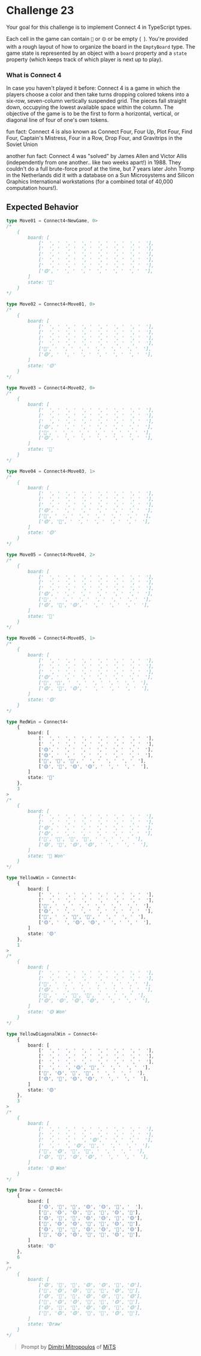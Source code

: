 # Challenge 23

Your goal for this challenge is to implement Connect 4 in TypeScript types.

Each cell in the game can contain `🔴` or `🟡` or be empty (` `). You're provided with a rough layout of how to organize the board in the `EmptyBoard` type. The game state is represented by an object with a `board` property and a `state` property (which keeps track of which player is next up to play).

### What is Connect 4

In case you haven't played it before: Connect 4 is a game in which the players choose a color and then take turns dropping colored tokens into a six-row, seven-column vertically suspended grid. The pieces fall straight down, occupying the lowest available space within the column. The objective of the game is to be the first to form a horizontal, vertical, or diagonal line of four of one's own tokens.

fun fact: Connect 4 is also known as Connect Four, Four Up, Plot Four, Find Four, Captain's Mistress, Four in a Row, Drop Four, and Gravitrips in the Soviet Union

another fun fact: Connect 4 was "solved" by James Allen and Victor Allis (independently from one another.. like two weeks apart!) in 1988. They couldn't do a full brute-force proof at the time, but 7 years later John Tromp in the Netherlands did it with a database on a Sun Microsystems and Silicon Graphics International workstations (for a combined total of 40,000 computation hours!).

## Expected Behavior

```ts
type Move01 = Connect4<NewGame, 0>
/*
    {
        board: [
            ['  ', '  ', '  ', '  ', '  ', '  ', '  '],
            ['  ', '  ', '  ', '  ', '  ', '  ', '  '],
            ['  ', '  ', '  ', '  ', '  ', '  ', '  '],
            ['  ', '  ', '  ', '  ', '  ', '  ', '  '],
            ['  ', '  ', '  ', '  ', '  ', '  ', '  '],
            ['🟡', '  ', '  ', '  ', '  ', '  ', '  '],
        ]
        state: '🔴'
    }
*/

type Move02 = Connect4<Move01, 0>
/*
    {
        board: [
            ['  ', '  ', '  ', '  ', '  ', '  ', '  '],
            ['  ', '  ', '  ', '  ', '  ', '  ', '  '],
            ['  ', '  ', '  ', '  ', '  ', '  ', '  '],
            ['  ', '  ', '  ', '  ', '  ', '  ', '  '],
            ['🔴', '  ', '  ', '  ', '  ', '  ', '  '],
            ['🟡', '  ', '  ', '  ', '  ', '  ', '  '],
        ]
        state: '🟡'
    }
*/

type Move03 = Connect4<Move02, 0>
/*
    {
        board: [
            ['  ', '  ', '  ', '  ', '  ', '  ', '  '],
            ['  ', '  ', '  ', '  ', '  ', '  ', '  '],
            ['  ', '  ', '  ', '  ', '  ', '  ', '  '],
            ['🟡', '  ', '  ', '  ', '  ', '  ', '  '],
            ['🔴', '  ', '  ', '  ', '  ', '  ', '  '],
            ['🟡', '  ', '  ', '  ', '  ', '  ', '  '],
        ]
        state: '🔴'
    }
*/

type Move04 = Connect4<Move03, 1>
/*
    {
        board: [
            ['  ', '  ', '  ', '  ', '  ', '  ', '  '],
            ['  ', '  ', '  ', '  ', '  ', '  ', '  '],
            ['  ', '  ', '  ', '  ', '  ', '  ', '  '],
            ['🟡', '  ', '  ', '  ', '  ', '  ', '  '],
            ['🔴', '  ', '  ', '  ', '  ', '  ', '  '],
            ['🟡', '🔴', '  ', '  ', '  ', '  ', '  '],
        ]
        state: '🟡'
    }
*/

type Move05 = Connect4<Move04, 2>
/*
    {
        board: [
            ['  ', '  ', '  ', '  ', '  ', '  ', '  '],
            ['  ', '  ', '  ', '  ', '  ', '  ', '  '],
            ['  ', '  ', '  ', '  ', '  ', '  ', '  '],
            ['🟡', '  ', '  ', '  ', '  ', '  ', '  '],
            ['🔴', '  ', '  ', '  ', '  ', '  ', '  '],
            ['🟡', '🔴', '🟡', '  ', '  ', '  ', '  '],
        ]
        state: '🔴'
    }
*/

type Move06 = Connect4<Move05, 1>
/*
    {
        board: [
            ['  ', '  ', '  ', '  ', '  ', '  ', '  '],
            ['  ', '  ', '  ', '  ', '  ', '  ', '  '],
            ['  ', '  ', '  ', '  ', '  ', '  ', '  '],
            ['🟡', '  ', '  ', '  ', '  ', '  ', '  '],
            ['🔴', '🔴', '  ', '  ', '  ', '  ', '  '],
            ['🟡', '🔴', '🟡', '  ', '  ', '  ', '  '],
        ]
        state: '🟡'
    }
*/

type RedWin = Connect4<
	{
		board: [
			['  ', '  ', '  ', '  ', '  ', '  ', '  '],
			['  ', '  ', '  ', '  ', '  ', '  ', '  '],
			['🟡', '  ', '  ', '  ', '  ', '  ', '  '],
			['🟡', '  ', '  ', '  ', '  ', '  ', '  '],
			['🔴', '🔴', '🔴', '  ', '  ', '  ', '  '],
			['🟡', '🔴', '🟡', '🟡', '  ', '  ', '  '],
		]
		state: '🔴'
	},
	3
>
/*
    {
        board: [
            ['  ', '  ', '  ', '  ', '  ', '  ', '  '],
            ['  ', '  ', '  ', '  ', '  ', '  ', '  '],
            ['🟡', '  ', '  ', '  ', '  ', '  ', '  '],
            ['🟡', '  ', '  ', '  ', '  ', '  ', '  '],
            ['🔴', '🔴', '🔴', '🔴', '  ', '  ', '  '],
            ['🟡', '🔴', '🟡', '🟡', '  ', '  ', '  '],
        ]
        state: '🔴 Won'
    }
*/

type YellowWin = Connect4<
	{
		board: [
			['  ', '  ', '  ', '  ', '  ', '  ', '  '],
			['  ', '  ', '  ', '  ', '  ', '  ', '  '],
			['🔴', '  ', '  ', '  ', '  ', '  ', '  '],
			['🟡', '  ', '  ', '  ', '  ', '  ', '  '],
			['🔴', '  ', '🔴', '🔴', '  ', '  ', '  '],
			['🟡', '  ', '🟡', '🟡', '  ', '  ', '  '],
		]
		state: '🟡'
	},
	1
>
/*
    {
        board: [
            ['  ', '  ', '  ', '  ', '  ', '  ', '  '],
            ['  ', '  ', '  ', '  ', '  ', '  ', '  '],
            ['🔴', '  ', '  ', '  ', '  ', '  ', '  '],
            ['🟡', '  ', '  ', '  ', '  ', '  ', '  '],
            ['🔴', '  ', '🔴', '🔴', '  ', '  ', '  '],
            ['🟡', '🟡', '🟡', '🟡', '  ', '  ', '  '],
        ]
        state: '🟡 Won'
    }
*/

type YellowDiagonalWin = Connect4<
	{
		board: [
			['  ', '  ', '  ', '  ', '  ', '  ', '  '],
			['  ', '  ', '  ', '  ', '  ', '  ', '  '],
			['  ', '  ', '  ', '  ', '  ', '  ', '  '],
			['  ', '  ', '🟡', '🔴', '  ', '  ', '  '],
			['🔴', '🟡', '🔴', '🔴', '  ', '  ', '  '],
			['🟡', '🔴', '🟡', '🟡', '  ', '  ', '  '],
		]
		state: '🟡'
	},
	3
>
/*
    {
        board: [
            ['  ', '  ', '  ', '  ', '  ', '  ', '  '],
            ['  ', '  ', '  ', '  ', '  ', '  ', '  '],
            ['  ', '  ', '  ', '🟡', '  ', '  ', '  '],
            ['  ', '  ', '🟡', '🔴', '  ', '  ', '  '],
            ['🔴', '🟡', '🔴', '🔴', '  ', '  ', '  '],
            ['🟡', '🔴', '🟡', '🟡', '  ', '  ', '  '],
        ]
        state: '🟡 Won'
    }
*/

type Draw = Connect4<
	{
		board: [
			['🟡', '🔴', '🔴', '🟡', '🟡', '🔴', '  '],
			['🔴', '🟡', '🟡', '🔴', '🔴', '🟡', '🔴'],
			['🟡', '🔴', '🔴', '🟡', '🟡', '🔴', '🟡'],
			['🔴', '🟡', '🟡', '🔴', '🔴', '🟡', '🔴'],
			['🟡', '🔴', '🔴', '🟡', '🟡', '🔴', '🟡'],
			['🔴', '🟡', '🟡', '🔴', '🔴', '🟡', '🔴'],
		]
		state: '🟡'
	},
	6
>
/*
    {
        board: [
            ['🟡', '🔴', '🔴', '🟡', '🟡', '🔴', '🟡'],
            ['🔴', '🟡', '🟡', '🔴', '🔴', '🟡', '🔴'],
            ['🟡', '🔴', '🔴', '🟡', '🟡', '🔴', '🟡'],
            ['🔴', '🟡', '🟡', '🔴', '🔴', '🟡', '🔴'],
            ['🟡', '🔴', '🔴', '🟡', '🟡', '🔴', '🟡'],
            ['🔴', '🟡', '🟡', '🔴', '🔴', '🟡', '🔴'],
        ]
        state: 'Draw'
    }
*/
```

> Prompt by [Dimitri Mitropoulos](https://github.com/dimitropoulos) of [MiTS](https://www.youtube.com/@MichiganTypeScript)

